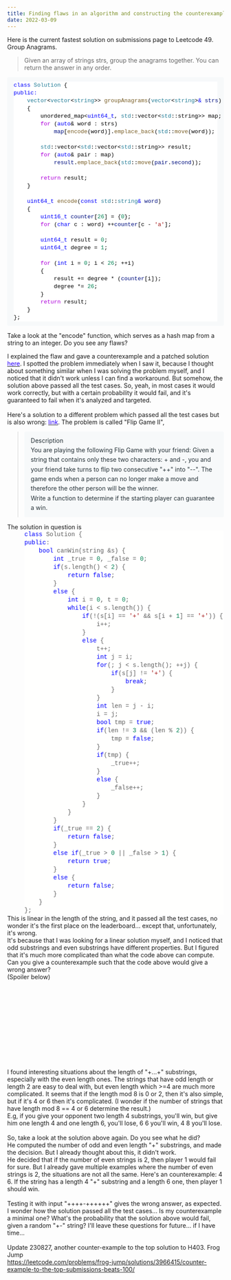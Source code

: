 ```yaml
---
title: Finding flaws in an algorithm and constructing the counterexamples
date: 2022-03-09
---
```

<script src="/Yi-blog/js/scripts.js"></script>
<link rel="stylesheet" href="/Yi-blog/css/styles.css">
<p>Here is the current fastest solution on submissions page to Leetcode&nbsp;49. Group Anagrams.</p><p></p><blockquote><span style="color: #666666;">Given an array of strings strs, group the anagrams together. You can return the answer in any order.</span></blockquote><p></p><pre style="background: rgb(247, 249, 250); border-radius: 3px; box-sizing: border-box; color: #263238; font-family: SFMono-Regular, Consolas, &quot;Liberation Mono&quot;, Menlo, Courier, monospace; font-size: 13px; line-height: 1.6; margin-bottom: 1em; margin-top: 0px; overflow: auto; padding: 10px 15px;"><div style="color: #d4d4d4; font-family: Consolas, &quot;Courier New&quot;, monospace; line-height: 18px;"><div style="background-color: white; color: black; line-height: 18px;"><div><span style="color: blue;">class</span> <span style="color: #267f99;">Solution</span> {</div><div><span style="color: blue;">public:</span></div><div>&nbsp; &nbsp; <span style="color: #267f99;">vector</span>&lt;<span style="color: #267f99;">vector</span>&lt;<span style="color: #267f99;">string</span>&gt;&gt; <span style="color: #795e26;">groupAnagrams</span>(<span style="color: #267f99;">vector</span>&lt;<span style="color: #267f99;">string</span>&gt;<span style="color: blue;">&amp;</span> <span style="color: #001080;">strs</span>)</div><div>&nbsp; &nbsp; {</div><div>&nbsp; &nbsp; &nbsp; &nbsp; unordered_map&lt;<span style="color: blue;">uint64_t</span>, <span style="color: #267f99;">std</span>::vector&lt;<span style="color: #267f99;">std</span>::string&gt;&gt; map;</div><div>&nbsp; &nbsp; &nbsp; &nbsp; <span style="color: #af00db;">for</span> (<span style="color: blue;">auto</span>&amp; word : strs)</div><div>&nbsp; &nbsp; &nbsp; &nbsp; &nbsp; &nbsp; <span style="color: #001080;">map</span>[<span style="color: #795e26;">encode</span>(word)].<span style="color: #795e26;">emplace_back</span>(<span style="color: #267f99;">std</span>::<span style="color: #795e26;">move</span>(word));</div><div>&nbsp; &nbsp; &nbsp; &nbsp; </div><div>&nbsp; &nbsp; &nbsp; &nbsp; <span style="color: #267f99;">std</span>::vector&lt;<span style="color: #267f99;">std</span>::vector&lt;<span style="color: #267f99;">std</span>::string&gt;&gt; result;</div><div>&nbsp; &nbsp; &nbsp; &nbsp; <span style="color: #af00db;">for</span> (<span style="color: blue;">auto</span>&amp; pair : map)</div><div>&nbsp; &nbsp; &nbsp; &nbsp; &nbsp; &nbsp; <span style="color: #001080;">result</span>.<span style="color: #795e26;">emplace_back</span>(<span style="color: #267f99;">std</span>::<span style="color: #795e26;">move</span>(<span style="color: #001080;">pair</span>.<span style="color: #001080;">second</span>));</div><div>&nbsp; &nbsp; &nbsp; &nbsp; &nbsp; &nbsp; </div><div>&nbsp; &nbsp; &nbsp; &nbsp; <span style="color: #af00db;">return</span> result;</div><div>&nbsp; &nbsp; }</div><br /><div>&nbsp; &nbsp; <span style="color: blue;">uint64_t</span> <span style="color: #795e26;">encode</span>(<span style="color: blue;">const</span> <span style="color: #267f99;">std</span>::<span style="color: #267f99;">string</span><span style="color: blue;">&amp;</span> <span style="color: #001080;">word</span>)</div><div>&nbsp; &nbsp; {</div><div>&nbsp; &nbsp; &nbsp; &nbsp; <span style="color: blue;">uint16_t</span> <span style="color: #001080;">counter</span>[<span style="color: #098658;">26</span>] = {<span style="color: #098658;">0</span>};</div><div>&nbsp; &nbsp; &nbsp; &nbsp; <span style="color: #af00db;">for</span> (<span style="color: blue;">char</span> c : word) ++<span style="color: #001080;">counter</span>[c - <span style="color: #a31515;">'a'</span>];</div><div>&nbsp; &nbsp; &nbsp; &nbsp; </div><div>&nbsp; &nbsp; &nbsp; &nbsp; <span style="color: blue;">uint64_t</span> result = <span style="color: #098658;">0</span>;</div><div>&nbsp; &nbsp; &nbsp; &nbsp; <span style="color: blue;">uint64_t</span> degree = <span style="color: #098658;">1</span>;</div><div>&nbsp; &nbsp; &nbsp; &nbsp; </div><div>&nbsp; &nbsp; &nbsp; &nbsp; <span style="color: #af00db;">for</span> (<span style="color: blue;">int</span> i = <span style="color: #098658;">0</span>; i &lt; <span style="color: #098658;">26</span>; ++i)</div><div>&nbsp; &nbsp; &nbsp; &nbsp; {</div><div>&nbsp; &nbsp; &nbsp; &nbsp; &nbsp; &nbsp; result += degree * (<span style="color: #001080;">counter</span>[i]);</div><div>&nbsp; &nbsp; &nbsp; &nbsp; &nbsp; &nbsp; degree *= <span style="color: #098658;">26</span>;</div><div>&nbsp; &nbsp; &nbsp; &nbsp; }</div><div>&nbsp; &nbsp; &nbsp; &nbsp; <span style="color: #af00db;">return</span> result;</div><div>&nbsp; &nbsp; }</div><div>};</div></div></div></pre><p>Take a look at the "encode" function, which serves as a hash map from a string to an integer. Do you see any flaws?</p>I explained the flaw and gave a counterexample and a patched solution <a href="https://leetcode.com/problems/group-anagrams/discuss/1725661/C%2B%2B%3A-Implementing-a-Hash-table"><span style="color: #2b00fe;">here</span></a>. I spotted the problem immediately when I saw it, because I thought about something similar when I was solving the problem myself, and I noticed that it didn't work unless I can find a workaround. But somehow, the solution above passed all the test cases. So, yeah, in most cases it would work correctly, but with a certain probability it would fail, and it's guaranteed to fail when it's analyzed and targeted.<div><br /></div><div>Here's a solution to a different problem which passed all the test cases but is also wrong: <a href="https://www.lintcode.com/submission/28226872/"><span style="color: #2b00fe;">link</span></a>. The problem is called "Flip Game II",<blockquote><div style="background: rgb(247, 249, 250); border-radius: 3px; box-sizing: border-box; line-height: 1.6; margin-bottom: 1em; margin-top: 0px; overflow: auto; padding: 10px 15px; text-align: left;"><span face="SFMono-Regular, Consolas, Liberation Mono, Menlo, Courier, monospace" style="color: #263238;"><span>Description<br /></span></span><span face="SFMono-Regular, Consolas, Liberation Mono, Menlo, Courier, monospace" style="color: #263238;"><span>You are playing the following Flip Game with your friend: Given a string that contains only these two characters: + and -, you and your friend take turns to flip two consecutive "++" into "--". The game ends when a person can no longer make a move and therefore the other person will be the winner.<br /></span></span><span face="SFMono-Regular, Consolas, Liberation Mono, Menlo, Courier, monospace" style="color: #263238;"><span>Write a function to determine if the starting player can guarantee a win.</span></span></div></blockquote>The solution in question is</div><blockquote style="border: none; margin: 0px 0px 0px 40px; padding: 0px; text-align: left;"><div><div style="background-color: #fffffe; font-family: Consolas, &quot;Courier New&quot;, monospace; font-size: 14px; line-height: 19px; white-space: pre;"><div><span style="color: blue;">class</span> Solution {</div></div></div><div><div style="background-color: #fffffe; font-family: Consolas, &quot;Courier New&quot;, monospace; font-size: 14px; line-height: 19px; white-space: pre;"><div><span style="color: blue;">public</span>:</div></div></div><div><div style="background-color: #fffffe; font-family: Consolas, &quot;Courier New&quot;, monospace; font-size: 14px; line-height: 19px; white-space: pre;"><div>&nbsp; &nbsp; <span style="color: blue;">bool</span> canWin(string &amp;s) {</div></div></div><div><div style="background-color: #fffffe; font-family: Consolas, &quot;Courier New&quot;, monospace; font-size: 14px; line-height: 19px; white-space: pre;"><div>&nbsp; &nbsp; &nbsp; &nbsp; <span style="color: blue;">int</span> _true = <span style="color: #098658;">0</span>, _false = <span style="color: #098658;">0</span>;</div></div></div><div><div style="background-color: #fffffe; font-family: Consolas, &quot;Courier New&quot;, monospace; font-size: 14px; line-height: 19px; white-space: pre;"><div>&nbsp; &nbsp; &nbsp; &nbsp; <span style="color: blue;">if</span>(s.length() &lt; <span style="color: #098658;">2</span>) {</div></div></div><div><div style="background-color: #fffffe; font-family: Consolas, &quot;Courier New&quot;, monospace; font-size: 14px; line-height: 19px; white-space: pre;"><div>&nbsp; &nbsp; &nbsp; &nbsp; &nbsp; &nbsp; <span style="color: blue;">return</span> <span style="color: blue;">false</span>;</div></div></div><div><div style="background-color: #fffffe; font-family: Consolas, &quot;Courier New&quot;, monospace; font-size: 14px; line-height: 19px; white-space: pre;"><div>&nbsp; &nbsp; &nbsp; &nbsp; }</div></div></div><div><div style="background-color: #fffffe; font-family: Consolas, &quot;Courier New&quot;, monospace; font-size: 14px; line-height: 19px; white-space: pre;"><div>&nbsp; &nbsp; &nbsp; &nbsp; <span style="color: blue;">else</span> {</div></div></div><div><div style="background-color: #fffffe; font-family: Consolas, &quot;Courier New&quot;, monospace; font-size: 14px; line-height: 19px; white-space: pre;"><div>&nbsp; &nbsp; &nbsp; &nbsp; &nbsp; &nbsp; <span style="color: blue;">int</span> i = <span style="color: #098658;">0</span>, t = <span style="color: #098658;">0</span>;</div></div></div><div><div style="background-color: #fffffe; font-family: Consolas, &quot;Courier New&quot;, monospace; font-size: 14px; line-height: 19px; white-space: pre;"><div>&nbsp; &nbsp; &nbsp; &nbsp; &nbsp; &nbsp; <span style="color: blue;">while</span>(i &lt; s.length()) {</div></div></div><div><div style="background-color: #fffffe; font-family: Consolas, &quot;Courier New&quot;, monospace; font-size: 14px; line-height: 19px; white-space: pre;"><div>&nbsp; &nbsp; &nbsp; &nbsp; &nbsp; &nbsp; &nbsp; &nbsp; <span style="color: blue;">if</span>(!(s[i] == <span style="color: #a31515;">'+'</span> &amp;&amp; s[i + <span style="color: #098658;">1</span>] == <span style="color: #a31515;">'+'</span>)) {</div></div></div><div><div style="background-color: #fffffe; font-family: Consolas, &quot;Courier New&quot;, monospace; font-size: 14px; line-height: 19px; white-space: pre;"><div>&nbsp; &nbsp; &nbsp; &nbsp; &nbsp; &nbsp; &nbsp; &nbsp; &nbsp; &nbsp; i++;</div></div></div><div><div style="background-color: #fffffe; font-family: Consolas, &quot;Courier New&quot;, monospace; font-size: 14px; line-height: 19px; white-space: pre;"><div>&nbsp; &nbsp; &nbsp; &nbsp; &nbsp; &nbsp; &nbsp; &nbsp; }</div></div></div><div><div style="background-color: #fffffe; font-family: Consolas, &quot;Courier New&quot;, monospace; font-size: 14px; line-height: 19px; white-space: pre;"><div>&nbsp; &nbsp; &nbsp; &nbsp; &nbsp; &nbsp; &nbsp; &nbsp; <span style="color: blue;">else</span> {</div></div></div><div><div style="background-color: #fffffe; font-family: Consolas, &quot;Courier New&quot;, monospace; font-size: 14px; line-height: 19px; white-space: pre;"><div>&nbsp; &nbsp; &nbsp; &nbsp; &nbsp; &nbsp; &nbsp; &nbsp; &nbsp; &nbsp; t++;</div></div></div><div><div style="background-color: #fffffe; font-family: Consolas, &quot;Courier New&quot;, monospace; font-size: 14px; line-height: 19px; white-space: pre;"><div>&nbsp; &nbsp; &nbsp; &nbsp; &nbsp; &nbsp; &nbsp; &nbsp; &nbsp; &nbsp; <span style="color: blue;">int</span> j = i;</div></div></div><div><div style="background-color: #fffffe; font-family: Consolas, &quot;Courier New&quot;, monospace; font-size: 14px; line-height: 19px; white-space: pre;"><div>&nbsp; &nbsp; &nbsp; &nbsp; &nbsp; &nbsp; &nbsp; &nbsp; &nbsp; &nbsp; <span style="color: blue;">for</span>(; j &lt; s.length(); ++j) {</div></div></div><div><div style="background-color: #fffffe; font-family: Consolas, &quot;Courier New&quot;, monospace; font-size: 14px; line-height: 19px; white-space: pre;"><div>&nbsp; &nbsp; &nbsp; &nbsp; &nbsp; &nbsp; &nbsp; &nbsp; &nbsp; &nbsp; &nbsp; &nbsp; <span style="color: blue;">if</span>(s[j] != <span style="color: #a31515;">'+'</span>) {</div></div></div><div><div style="background-color: #fffffe; font-family: Consolas, &quot;Courier New&quot;, monospace; font-size: 14px; line-height: 19px; white-space: pre;"><div>&nbsp; &nbsp; &nbsp; &nbsp; &nbsp; &nbsp; &nbsp; &nbsp; &nbsp; &nbsp; &nbsp; &nbsp; &nbsp; &nbsp; <span style="color: blue;">break</span>;</div></div></div><div><div style="background-color: #fffffe; font-family: Consolas, &quot;Courier New&quot;, monospace; font-size: 14px; line-height: 19px; white-space: pre;"><div>&nbsp; &nbsp; &nbsp; &nbsp; &nbsp; &nbsp; &nbsp; &nbsp; &nbsp; &nbsp; &nbsp; &nbsp; }</div></div></div><div><div style="background-color: #fffffe; font-family: Consolas, &quot;Courier New&quot;, monospace; font-size: 14px; line-height: 19px; white-space: pre;"><div>&nbsp; &nbsp; &nbsp; &nbsp; &nbsp; &nbsp; &nbsp; &nbsp; &nbsp; &nbsp; }</div></div></div><div><div style="background-color: #fffffe; font-family: Consolas, &quot;Courier New&quot;, monospace; font-size: 14px; line-height: 19px; white-space: pre;"><div>&nbsp; &nbsp; &nbsp; &nbsp; &nbsp; &nbsp; &nbsp; &nbsp; &nbsp; &nbsp; <span style="color: blue;">int</span> len = j - i;</div></div></div><div><div style="background-color: #fffffe; font-family: Consolas, &quot;Courier New&quot;, monospace; font-size: 14px; line-height: 19px; white-space: pre;"><div>&nbsp; &nbsp; &nbsp; &nbsp; &nbsp; &nbsp; &nbsp; &nbsp; &nbsp; &nbsp; i = j;</div></div></div><div><div style="background-color: #fffffe; font-family: Consolas, &quot;Courier New&quot;, monospace; font-size: 14px; line-height: 19px; white-space: pre;"><div>&nbsp; &nbsp; &nbsp; &nbsp; &nbsp; &nbsp; &nbsp; &nbsp; &nbsp; &nbsp; <span style="color: blue;">bool</span> tmp = <span style="color: blue;">true</span>;</div></div></div><div><div style="background-color: #fffffe; font-family: Consolas, &quot;Courier New&quot;, monospace; font-size: 14px; line-height: 19px; white-space: pre;"><div>&nbsp; &nbsp; &nbsp; &nbsp; &nbsp; &nbsp; &nbsp; &nbsp; &nbsp; &nbsp; <span style="color: blue;">if</span>(len != <span style="color: #098658;">3</span> &amp;&amp; (len % <span style="color: #098658;">2</span>)) {</div></div></div><div><div style="background-color: #fffffe; font-family: Consolas, &quot;Courier New&quot;, monospace; font-size: 14px; line-height: 19px; white-space: pre;"><div>&nbsp; &nbsp; &nbsp; &nbsp; &nbsp; &nbsp; &nbsp; &nbsp; &nbsp; &nbsp; &nbsp; &nbsp; tmp = <span style="color: blue;">false</span>;</div></div></div><div><div style="background-color: #fffffe; font-family: Consolas, &quot;Courier New&quot;, monospace; font-size: 14px; line-height: 19px; white-space: pre;"><div>&nbsp; &nbsp; &nbsp; &nbsp; &nbsp; &nbsp; &nbsp; &nbsp; &nbsp; &nbsp; }</div></div></div><div><div style="background-color: #fffffe; font-family: Consolas, &quot;Courier New&quot;, monospace; font-size: 14px; line-height: 19px; white-space: pre;"><div>&nbsp; &nbsp; &nbsp; &nbsp; &nbsp; &nbsp; &nbsp; &nbsp; &nbsp; &nbsp; <span style="color: blue;">if</span>(tmp) {</div></div></div><div><div style="background-color: #fffffe; font-family: Consolas, &quot;Courier New&quot;, monospace; font-size: 14px; line-height: 19px; white-space: pre;"><div>&nbsp; &nbsp; &nbsp; &nbsp; &nbsp; &nbsp; &nbsp; &nbsp; &nbsp; &nbsp; &nbsp; &nbsp; _true++;</div></div></div><div><div style="background-color: #fffffe; font-family: Consolas, &quot;Courier New&quot;, monospace; font-size: 14px; line-height: 19px; white-space: pre;"><div>&nbsp; &nbsp; &nbsp; &nbsp; &nbsp; &nbsp; &nbsp; &nbsp; &nbsp; &nbsp; }</div></div></div><div><div style="background-color: #fffffe; font-family: Consolas, &quot;Courier New&quot;, monospace; font-size: 14px; line-height: 19px; white-space: pre;"><div>&nbsp; &nbsp; &nbsp; &nbsp; &nbsp; &nbsp; &nbsp; &nbsp; &nbsp; &nbsp; <span style="color: blue;">else</span> {</div></div></div><div><div style="background-color: #fffffe; font-family: Consolas, &quot;Courier New&quot;, monospace; font-size: 14px; line-height: 19px; white-space: pre;"><div>&nbsp; &nbsp; &nbsp; &nbsp; &nbsp; &nbsp; &nbsp; &nbsp; &nbsp; &nbsp; &nbsp; &nbsp; _false++;</div></div></div><div><div style="background-color: #fffffe; font-family: Consolas, &quot;Courier New&quot;, monospace; font-size: 14px; line-height: 19px; white-space: pre;"><div>&nbsp; &nbsp; &nbsp; &nbsp; &nbsp; &nbsp; &nbsp; &nbsp; &nbsp; &nbsp; }</div></div></div><div><div style="background-color: #fffffe; font-family: Consolas, &quot;Courier New&quot;, monospace; font-size: 14px; line-height: 19px; white-space: pre;"><div>&nbsp; &nbsp; &nbsp; &nbsp; &nbsp; &nbsp; &nbsp; &nbsp; }</div></div></div><div><div style="background-color: #fffffe; font-family: Consolas, &quot;Courier New&quot;, monospace; font-size: 14px; line-height: 19px; white-space: pre;"><div>&nbsp; &nbsp; &nbsp; &nbsp; &nbsp; &nbsp; }</div></div></div><div><div style="background-color: #fffffe; font-family: Consolas, &quot;Courier New&quot;, monospace; font-size: 14px; line-height: 19px; white-space: pre;"><div>&nbsp; &nbsp; &nbsp; &nbsp; }</div></div></div><div><div style="background-color: #fffffe; font-family: Consolas, &quot;Courier New&quot;, monospace; font-size: 14px; line-height: 19px; white-space: pre;"><div>&nbsp; &nbsp; &nbsp; &nbsp; <span style="color: blue;">if</span>(_true == <span style="color: #098658;">2</span>) {</div></div></div><div><div style="background-color: #fffffe; font-family: Consolas, &quot;Courier New&quot;, monospace; font-size: 14px; line-height: 19px; white-space: pre;"><div>&nbsp; &nbsp; &nbsp; &nbsp; &nbsp; &nbsp; <span style="color: blue;">return</span> <span style="color: blue;">false</span>;</div></div></div><div><div style="background-color: #fffffe; font-family: Consolas, &quot;Courier New&quot;, monospace; font-size: 14px; line-height: 19px; white-space: pre;"><div>&nbsp; &nbsp; &nbsp; &nbsp; }</div></div></div><div><div style="background-color: #fffffe; font-family: Consolas, &quot;Courier New&quot;, monospace; font-size: 14px; line-height: 19px; white-space: pre;"><div>&nbsp; &nbsp; &nbsp; &nbsp; <span style="color: blue;">else</span> <span style="color: blue;">if</span>(_true &gt; <span style="color: #098658;">0</span> || _false &gt; <span style="color: #098658;">1</span>) {</div></div></div><div><div style="background-color: #fffffe; font-family: Consolas, &quot;Courier New&quot;, monospace; font-size: 14px; line-height: 19px; white-space: pre;"><div>&nbsp; &nbsp; &nbsp; &nbsp; &nbsp; &nbsp; <span style="color: blue;">return</span> <span style="color: blue;">true</span>;</div></div></div><div><div style="background-color: #fffffe; font-family: Consolas, &quot;Courier New&quot;, monospace; font-size: 14px; line-height: 19px; white-space: pre;"><div>&nbsp; &nbsp; &nbsp; &nbsp; }</div></div></div><div><div style="background-color: #fffffe; font-family: Consolas, &quot;Courier New&quot;, monospace; font-size: 14px; line-height: 19px; white-space: pre;"><div>&nbsp; &nbsp; &nbsp; &nbsp; <span style="color: blue;">else</span> {</div></div></div><div><div style="background-color: #fffffe; font-family: Consolas, &quot;Courier New&quot;, monospace; font-size: 14px; line-height: 19px; white-space: pre;"><div>&nbsp; &nbsp; &nbsp; &nbsp; &nbsp; &nbsp; <span style="color: blue;">return</span> <span style="color: blue;">false</span>;</div></div></div><div><div style="background-color: #fffffe; font-family: Consolas, &quot;Courier New&quot;, monospace; font-size: 14px; line-height: 19px; white-space: pre;"><div>&nbsp; &nbsp; &nbsp; &nbsp; }</div></div></div><div><div style="background-color: #fffffe; font-family: Consolas, &quot;Courier New&quot;, monospace; font-size: 14px; line-height: 19px; white-space: pre;"><div>&nbsp; &nbsp; }</div></div></div><div><div style="background-color: #fffffe; font-family: Consolas, &quot;Courier New&quot;, monospace; font-size: 14px; line-height: 19px; white-space: pre;"><div>};</div></div></div></blockquote><div>This is linear in the length of the string, and it passed all the test cases, no wonder it's the first place on the leaderboard... except that, unfortunately, it's wrong.</div><div>It's because that I was looking for a linear solution myself, and I noticed that odd substrings and even substrings have different properties. But I figured that it's much more complicated than what the code above can compute. Can you give a counterexample such that the code above would give a wrong answer?</div><div>(Spoiler below)</div><div><br /></div><div><br /></div><div><br /></div><div><br /></div><div><br /></div><div><br /></div><div><br /></div><div><br /></div><div><br /></div><div><br /></div><div><br /></div><div><br /></div><div>I found interesting situations about the length of "+...+" substrings, especially with the even length ones. The strings that have odd length or length 2 are easy to deal with, but even length which &gt;=4 are much more complicated. It seems that if the length mod 8 is 0 or 2, then it's also simple, but if it's 4 or 6 then it's complicated. (I wonder if the number of strings that have length mod 8 == 4 or 6 determine the result.)</div><div>E.g, if you give your opponent two length 4 substrings, you'll win, but give him one length 4 and one length 6, you'll lose, 6 6 you'll win, 4 8 you'll lose.</div><div><br /></div><div>So, take a look at the solution above again. Do you see what he did?</div><div>He computed the number of odd and even length "+" substrings, and made the decision. But I already thought about this, it didn't work.</div><div>He decided that if the number of even strings is 2, then player 1 would fail for sure. But I already gave multiple examples where the number of even strings is 2, the situations are not all the same. Here's an counterexample: 4 6. If the string has a length 4 "+" substring and a length 6 one, then player 1 should win.</div><div><br /></div><div>Testing it with input&nbsp;<span color="rgba(0, 0, 0, 0.65)" face="SFMono-Regular, Consolas, &quot;Liberation Mono&quot;, Menlo, Courier, monospace" style="font-size: 1em; white-space: pre-wrap;">"++++-++++++"</span> gives the wrong answer, as expected.</div><div>I wonder how the solution passed all the test cases... Is my counterexample a minimal one? What's the probability that the solution above would fail, given a random "+-" string? I'll leave these questions for future... if I have time...</div><div><br /></div><div>Update 230827, another counter-example to the top solution to H403. Frog Jump</div><div><a href="https://leetcode.com/problems/frog-jump/solutions/3966415/counter-example-to-the-top-submissions-beats-100/">https://leetcode.com/problems/frog-jump/solutions/3966415/counter-example-to-the-top-submissions-beats-100/</a></div>
